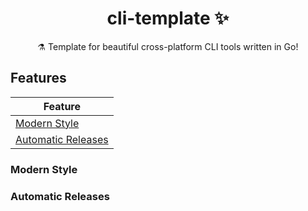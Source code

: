 <h1 align="center">cli-template ✨</h1>

<p align="center">⚗ Template for beautiful cross-platform CLI tools written in Go!</p>

## Features

|Feature|
|-------|
|[Modern Style](https://github.com/pterm/cli-template#modern-style)|
|[Automatic Releases](https://github.com/pterm/cli-template#automatic-releases)|

### Modern Style

### Automatic Releases
